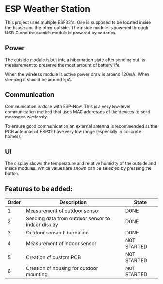 # ESP Weather Station

This project uses multiple ESP32's. One is supposed to be located inside the house and the other outside.
The inside module is powered through USB-C and the outside module is powered by batteries.

## Power

The outside module is but into a hibernation state after sending out its measurement to preserve the most amount of battery life.

When the wireless module is active power draw is around 120mA. When sleeping it should be around 5µA.

## Communication

Communication is done with ESP-Now. This is a very low-level communication method that uses MAC addresses of the devices to send messages wirelessly.

To ensure good communication an external antenna is recommended as the PCB antennas of ESP32 have very low range (especially in concrete homes).

## UI

The display shows the temperature and relative humidity of the outside and inside modules. Which values are shown can be selected by pressing the button.

## Features to be added:

| Order | Description                                        | State       |
| ----- | -------------------------------------------------- | ----------- |
| 1     | Measurement of outdoor sensor                      | DONE        |
| 2     | Sending data from outdoor sensor to indoor display | DONE        |
| 3     | Outdoor sensor hibernation                         | DONE        |
| 4     | Measurement of indoor sensor                       | NOT STARTED |
| 5     | Creation of custom PCB                             | NOT STARTED |
| 6     | Creation of housing for outdoor mounting           | NOT STARTED |
